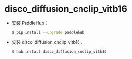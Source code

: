 # disco_diffusion_cnclip_vitb16
* 安装 PaddleHub：

    ```bash
    $ pip install --upgrade paddlehub
    ```

* 安装 disco_diffusion_cnclip_vitb16：

    ```bash
    $ hub install disco_diffusion_cnclip_vitb16
    ```
